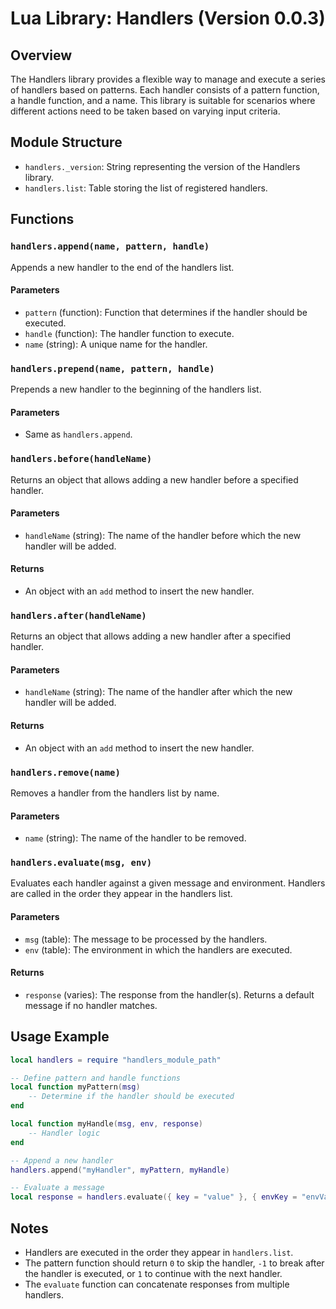 # Lua Library: Handlers (Version 0.0.3)

## Overview

The Handlers library provides a flexible way to manage and execute a series of handlers based on patterns. Each handler consists of a pattern function, a handle function, and a name. This library is suitable for scenarios where different actions need to be taken based on varying input criteria.

## Module Structure

- `handlers._version`: String representing the version of the Handlers library.
- `handlers.list`: Table storing the list of registered handlers.

## Functions

### `handlers.append(name, pattern, handle)`

Appends a new handler to the end of the handlers list.

#### Parameters

- `pattern` (function): Function that determines if the handler should be executed.
- `handle` (function): The handler function to execute.
- `name` (string): A unique name for the handler.

### `handlers.prepend(name, pattern, handle)`

Prepends a new handler to the beginning of the handlers list.

#### Parameters

- Same as `handlers.append`.

### `handlers.before(handleName)`

Returns an object that allows adding a new handler before a specified handler.

#### Parameters

- `handleName` (string): The name of the handler before which the new handler will be added.

#### Returns

- An object with an `add` method to insert the new handler.

### `handlers.after(handleName)`

Returns an object that allows adding a new handler after a specified handler.

#### Parameters

- `handleName` (string): The name of the handler after which the new handler will be added.

#### Returns

- An object with an `add` method to insert the new handler.

### `handlers.remove(name)`

Removes a handler from the handlers list by name.

#### Parameters

- `name` (string): The name of the handler to be removed.

### `handlers.evaluate(msg, env)`

Evaluates each handler against a given message and environment. Handlers are called in the order they appear in the handlers list.

#### Parameters

- `msg` (table): The message to be processed by the handlers.
- `env` (table): The environment in which the handlers are executed.

#### Returns

- `response` (varies): The response from the handler(s). Returns a default message if no handler matches.

## Usage Example

```lua
local handlers = require "handlers_module_path"

-- Define pattern and handle functions
local function myPattern(msg)
    -- Determine if the handler should be executed
end

local function myHandle(msg, env, response)
    -- Handler logic
end

-- Append a new handler
handlers.append("myHandler", myPattern, myHandle)

-- Evaluate a message
local response = handlers.evaluate({ key = "value" }, { envKey = "envValue" })
```

## Notes

- Handlers are executed in the order they appear in `handlers.list`.
- The pattern function should return `0` to skip the handler, `-1` to break after the handler is executed, or `1` to continue with the next handler.
- The `evaluate` function can concatenate responses from multiple handlers.
